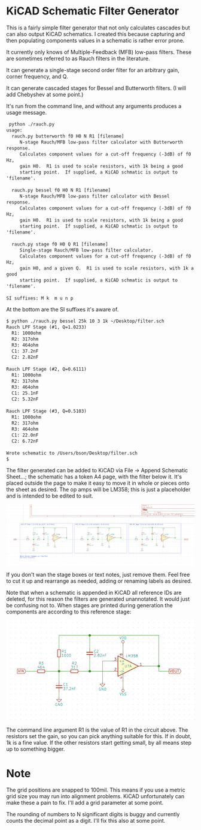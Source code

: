 # KiCAD Schematic Filter Generator

This is a fairly simple filter generator that not only calculates
cascades but can also output KiCAD schematics.  I created this because
capturing and then populating components values in a schematic is
rather error prone.

It currently only knows of Multiple-Feedback (MFB) low-pass filters.
These are sometimes referred to as Rauch filters in the literature.

It can generate a single-stage second order filter for an arbitrary
gain, corner frequency, and Q.

It can generate cascaded stages for Bessel and Butterworth filters.
(I will add Chebyshev at some point.)

It's run from the command line, and without any arguments produces a
usage message.
```
 python ./rauch.py
usage:
  rauch.py butterworth f0 H0 N R1 [filename]
     N-stage Rauch/MFB low-pass filter calculator with Butterworth response.
     Calculates component values for a cut-off frequency (-3dB) of f0 Hz,
     gain H0.  R1 is used to scale resistors, with 1k being a good
     starting point.  If supplied, a KiCAD schmatic is output to 'filename'.

  rauch.py bessel f0 H0 N R1 [filename]
     N-stage Rauch/MFB low-pass filter calculator with Bessel response.
     Calculates component values for a cut-off frequency (-3dB) of f0 Hz,
     gain H0.  R1 is used to scale resistors, with 1k being a good
     starting point.  If supplied, a KiCAD schmatic is output to 'filename'.

  rauch.py stage f0 H0 Q R1 [filename]
     Single-stage Rauch/MFB low-pass filter calculator.
     Calculates component values for a cut-off frequency (-3dB) of f0 Hz,
     gain H0, and a given Q.  R1 is used to scale resistors, with 1k a good
     starting point.  If supplied, a KiCAD schmatic is output to 'filename'.

SI suffixes: M k  m u n p
```

At the bottom are the SI suffixes it's aware of. 

```
$ python ./rauch.py bessel 25k 10 3 1k ~/Desktop/filter.sch
Rauch LPF Stage (#1, Q=1.0233)
  R1: 1000ohm
  R2: 317ohm
  R3: 464ohm
  C1: 37.2nF
  C2: 2.82nF

Rauch LPF Stage (#2, Q=0.6111)
  R1: 1000ohm
  R2: 317ohm
  R3: 464ohm
  C1: 25.1nF
  C2: 5.32nF

Rauch LPF Stage (#3, Q=0.5103)
  R1: 1000ohm
  R2: 317ohm
  R3: 464ohm
  C1: 22.0nF
  C2: 6.72nF

Wrote schematic to /Users/bson/Desktop/filter.sch
$
```

The filter generated can be added to KiCAD via File -> Append
Schematic Sheet...; the schematic has a token A4 page, with the filter
below it.  It's placed outside the page to make it easy to move it in
whole or pieces onto the sheet as desired.  The op amps will be LM358;
this is just a placeholder and is intended to be edited to suit.

![alt text](doc/sample_cascade.png "Sample KiCAD Schematic")

If you don't wan the stage boxes or text notes, just remove them.
Feel free to cut it up and rearrange as needed, adding or renaming
labels as desired.

Note that when a schematic is appended in KiCAD all reference IDs are
deleted, for this reason the filters are generated unannotated.  It
would just be confusing not to.  When stages are printed during
generation the components are according to this reference stage:

![alt text](doc/refstage.png "Reference Schematic for Component Values")

The command line argument R1 is the value of R1 in the circuit above.
The resistors set the gain, so you can pick anything suitable for
this.  If in doubt, 1k is a fine value.  If the other resistors start
getting small, by all means step up to something bigger.

# Note

The grid positions are snapped to 100mil.  This means if you use a
metric grid size you may run into alignment problems.  KiCAD
unfortunately can make these a pain to fix.  I'll add a grid
parameter at some point.

The rounding of numbers to N significant digits is buggy and currently
counts the decimal point as a digit.  I'll fix this also at some
point.
